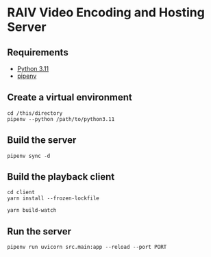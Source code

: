 # RAIV Video Encoding and Hosting Server

## Requirements

* [Python 3.11](https://www.python.org/)
* [pipenv](https://pipenv.pypa.io/en/latest/)

## Create a virtual environment
```
cd /this/directory
pipenv --python /path/to/python3.11
```

## Build the server
```
pipenv sync -d
```

## Build the playback client
```
cd client
yarn install --frozen-lockfile

yarn build-watch
```

## Run the server
```
pipenv run uvicorn src.main:app --reload --port PORT
```
